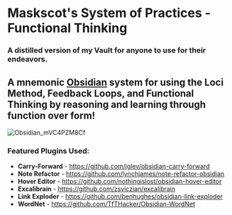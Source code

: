 # Maskscot's System of Practices - Functional Thinking
### A distilled version of my Vault for anyone to use for their endeavors.

## A mnemonic [Obsidian](https://obsidian.md/) system for using the Loci Method, Feedback Loops, and Functional Thinking by reasoning and learning through function over form!

![Obsidian_mVC4PZM8Cf](https://github.com/Maskscot/System-of-Practices-by-Maskscot/assets/112918049/65cc0a3d-627f-46c1-a340-2714d6853259)

### Featured Plugins Used:
- **Carry-Forward** - https://github.com/jglev/obsidian-carry-forward
- **Note Refactor** - https://github.com/lynchjames/note-refactor-obsidian
- **Hover Editor** - https://github.com/nothingislost/obsidian-hover-editor
- **Excalibrain** - https://github.com/zsviczian/excalibrain
- **Link Exploder** - https://github.com/benhughes/obsidian-link-exploder
- **WordNet** - https://github.com/TfTHacker/Obsidian-WordNet

